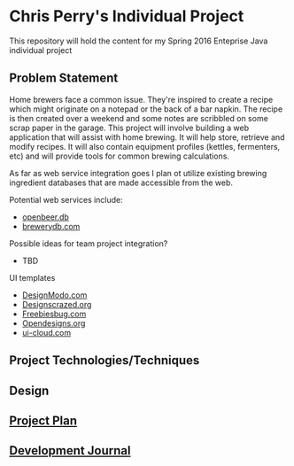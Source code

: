 # Chris Perry's Individual Project

This repository will hold the content for my Spring 2016 Enteprise Java individual project

## Problem Statement

Home brewers face a common issue.  They're inspired to create a recipe which might originate on a notepad or the back of a bar napkin.  The recipe is then created over a weekend and some notes are scribbled on some scrap paper in the garage.  This project will involve building a web application that will assist with home brewing.  It will help store, retrieve and modify recipes.  It will also contain equipment profiles (kettles, fermenters, etc) and will provide tools for common brewing calculations.

As far as web service integration goes I plan ot utilize existing brewing ingredient databases that are made accessible from the web.  

Potential web services include: 
- [openbeer.db](http://openbeer.github.io)
- [brewerydb.com](http://www.brewerydb.com)

Possible ideas for team project integration?
- TBD

UI templates
- [DesignModo.com](http://designmodo.com/flat#buy)
- [Designscrazed.org](http://designscrazed.org/free-html-css3-ui-kits/)
- [Freebiesbug.com](http://freebiesbug.com/code-stuff/html-ui-kits/)
- [Opendesigns.org](http://www.opendesigns.org/design/leather-coffee/)
- [ui-cloud.com](http://ui-cloud.com/free-ui-elements/)

## Project Technologies/Techniques

## Design

## [Project Plan](ProjectPlan.md)

## [Development Journal](Journal.md)